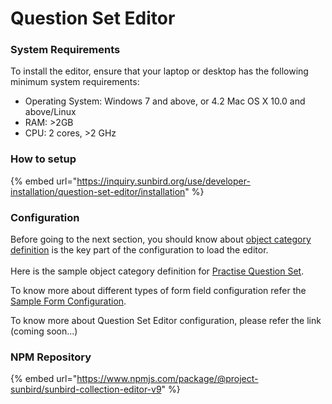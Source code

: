 # Question Set Editor

### System Requirements <a href="#system-requirements" id="system-requirements"></a>

To install the editor, ensure that your laptop or desktop has the following minimum system requirements:

* Operating System: Windows 7 and above, or 4.2 Mac OS X 10.0 and above/Linux
* RAM: >2GB
* CPU: 2 cores, >2 GHz

### How to setup

{% embed url="https://inquiry.sunbird.org/use/developer-installation/question-set-editor/installation" %}

### Configuration

Before going to the next section, you should know about [object category definition](https://project-sunbird.atlassian.net/wiki/spaces/SingleSource/pages/2696183813/How+to+configure+forms+in+primaryCategory#Overview) is the key part of the configuration to load the editor.\
\
Here is the sample object category definition for [Practise Question Set](https://inquiry.sunbird.org/use/developer-installation/question-set-editor/installation/object-category-definition).

To know more about different types of form field configuration refer the [Sample Form Configuration](https://inquiry.sunbird.org/use/developer-installation/question-set-editor/installation/sample-form-configuration).

To know more about Question Set Editor configuration, please refer the link  (coming soon...)

### NPM Repository

{% embed url="https://www.npmjs.com/package/@project-sunbird/sunbird-collection-editor-v9" %}
